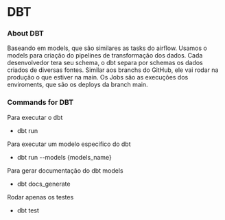 # DBT 

### About DBT
Baseando em models, que são similares as tasks do airflow.
Usamos o models para criação do pipelines de transformação dos dados.
Cada desenvolvedor tera seu schema, o dbt separa por schemas os dados criados de diversas fontes.
Similar aos branchs do GitHub, ele vai rodar na produção o que estiver na main.
Os Jobs são as execuções dos enviroments, que são os deploys da branch main.

### Commands for DBT
Para executar o dbt
- dbt run

Para executar um modelo especifico do dbt
- dbt run --models {models_name}

Para gerar documentação do dbt models
- dbt docs_generate

Rodar apenas os testes
- dbt test